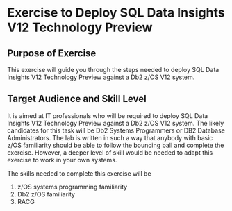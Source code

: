# Exercise to Deploy SQL Data Insights V12 Technology Preview

## Purpose of Exercise
This exercise will guide you through the steps needed to deploy SQL Data Insights V12 Technology Preview against a Db2 z/OS V12 system. 

## Target Audience and Skill Level
It is aimed at IT professionals who will be required to deploy SQL Data Insights V12 Technology Preview against a Db2 z/OS V12 system. 
The likely candidates for this task will be Db2 Systems Programmers or DB2 Database Administrators. 
The lab is written in such a way that anybody with basic z/OS familiarity should be able to follow the bouncing ball and complete the exercise.
However, a deeper level of skill would be needed to adapt this exercise to work in your own systems.

The skills needed to complete this exercise will be

1. z/OS systems programming familiarity
2. Db2 z/OS familiarity
3. RACG

